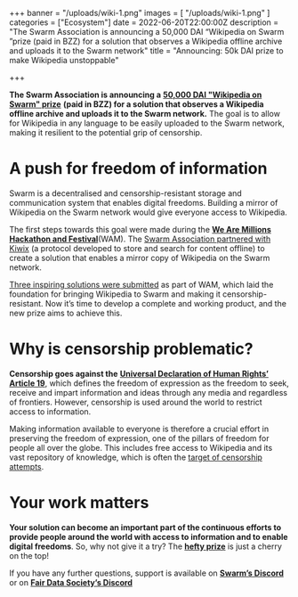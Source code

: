+++
banner = "/uploads/wiki-1.png"
images = [ "/uploads/wiki-1.png" ]
categories = ["Ecosystem"]
date = 2022-06-20T22:00:00Z
description = "The Swarm Association is announcing a 50,000 DAI “Wikipedia on Swarm ”prize (paid in BZZ) for a solution that observes a Wikipedia offline archive and uploads it to the Swarm network"
title = "Announcing: 50k DAI prize to make Wikipedia unstoppable"

+++

**The Swarm Association is announcing a** [**50,000 DAI "Wikipedia on Swarm" prize**](http://gitcoin.co/issue/28926) **(paid in BZZ) for a solution that observes a Wikipedia offline archive and uploads it to the Swarm network.** The goal is to allow for Wikipedia in any language to be easily uploaded to the Swarm network, making it resilient to the potential grip of censorship.

# A push for freedom of information

Swarm is a decentralised and censorship-resistant storage and communication system that enables digital freedoms. Building a mirror of Wikipedia on the Swarm network would give everyone access to Wikipedia.

The first steps towards this goal were made during the [**We Are Millions Hackathon and Festival**](https://www.wearemillions.online/)(WAM). The [Swarm Association partnered with Kiwix](https://medium.com/ethereum-swarm/kiwix-and-swarm-partner-up-to-preserve-free-online-access-to-information-b8a30b2b0af4) (a protocol developed to store and search for content offline) to create a solution that enables a mirror copy of Wikipedia on the Swarm network.

[Three inspiring solutions were submitted](https://medium.com/ethereum-swarm/we-are-millions-closing-event-exit-through-the-dao-recap-ffc59b287b5d) as part of WAM, which laid the foundation for bringing Wikipedia to Swarm and making it censorship-resistant. Now it’s time to develop a complete and working product, and the new prize aims to achieve this.

# Why is censorship problematic?

**Censorship goes against the** [**Universal Declaration of Human Rights’ Article 19**](https://www.un.org/en/about-us/universal-declaration-of-human-rights), which defines the freedom of expression as the freedom to seek, receive and impart information and ideas through any media and regardless of frontiers. However, censorship is used around the world to restrict access to information.

Making information available to everyone is therefore a crucial effort in preserving the freedom of expression, one of the pillars of freedom for people all over the globe. This includes free access to Wikipedia and its vast repository of knowledge, which is often the [target of censorship attempts](https://en.wikipedia.org/wiki/Censorship_of_Wikipedia).

# Your work matters

**Your solution can become an important part of the continuous efforts to provide people around the world with access to information and to enable digital freedoms**. So, why not give it a try? The [**hefty prize**](http://gitcoin.co/issue/28926) is just a cherry on the top!

If you have any further questions, support is available on [**Swarm’s Discord**](https://discord.com/channels/799027393297514537/823536245972008980) or on [**Fair Data Society’s Discord**](https://discord.com/channels/888359049551310869/965890852683653170)
